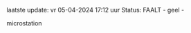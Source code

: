 laatste update: 
vr 05-04-2024 17:12   uur 
Status: FAALT - geel - 
<div class="service Y">microstation</div>